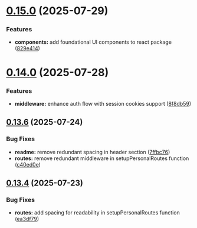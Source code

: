 # [0.15.0](https://github.com/xraph/frank/compare/v0.14.0...v0.15.0) (2025-07-29)


### Features

* **components:** add foundational UI components to react package ([829e414](https://github.com/xraph/frank/commit/829e414012b502d9e996028736fe4f72b84ce9d6))



# [0.14.0](https://github.com/xraph/frank/compare/v0.13.6...v0.14.0) (2025-07-28)


### Features

* **middleware:** enhance auth flow with session cookies support ([8f8db59](https://github.com/xraph/frank/commit/8f8db59c6b1b1263948f02302f2c3bcdc46ed5bf))



## [0.13.6](https://github.com/xraph/frank/compare/v0.13.5...v0.13.6) (2025-07-24)


### Bug Fixes

* **readme:** remove redundant spacing in header section ([7ffbc76](https://github.com/xraph/frank/commit/7ffbc765a48a460237b14bbcf59caa735d74c893))
* **routes:** remove redundant middleware in setupPersonalRoutes function ([c40ed0e](https://github.com/xraph/frank/commit/c40ed0e10275f6ed7624fbb2b133ab973431351f))



## [0.13.4](https://github.com/xraph/frank/compare/v0.13.3...v0.13.4) (2025-07-23)


### Bug Fixes

* **routes:** add spacing for readability in setupPersonalRoutes function ([ea3df79](https://github.com/xraph/frank/commit/ea3df7935b7b146f0781ba055a0d9bb42199abc8))



